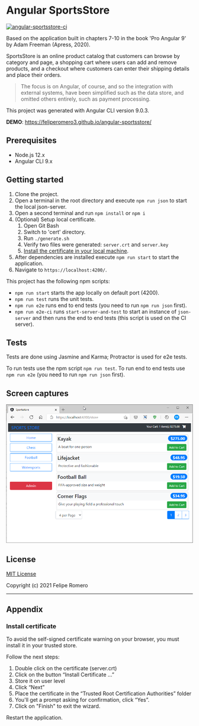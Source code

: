 # Angular SportsStore

[![angular-sportsstore-ci][ci-badge]][ci-workflow]

Based on the application built in chapters 7-10 in the book 'Pro Angular 9' by Adam Freeman (Apress, 2020).

SportsStore is an online product catalog that customers can browse by category and page, a shopping cart
where users can add and remove products, and a checkout where customers can enter their shipping details
and place their orders.

>The focus is on Angular, of course, and so the integration with external systems, have been
simplified such as the data store, and omitted others entirely, such as payment processing.

This project was generated with Angular CLI version 9.0.3.

**DEMO**: <https://feliperomero3.github.io/angular-sportsstore/>

## Prerequisites

- Node.js 12.x
- Angular CLI 9.x

## Getting started

1. Clone the project.
2. Open a terminal in the root directory and execute `npm run json` to start the local json-server.
3. Open a second terminal and run `npm install` or `npm i`
4. (Optional) Setup local certificate.
    1. Open Git Bash
    2. Switch to 'cert' directory.
    3. Run `./generate.sh`
    4. Verify two files were generated: `server.crt` and `server.key`
    5. [Install the certificate in your local machine](#install-certificate).
5. After dependencies are installed execute `npm run start` to start the application.
6. Navigate to `https://localhost:4200/`.

This project has the following npm scripts:

- `npm run start` starts the app locally on default port (4200).
- `npm run test` runs the unit tests.
- `npm run e2e` runs end to end tests (you need to run `npm run json` first).
- `npm run e2e-ci` runs `start-server-and-test` to start an instance of `json-server` and then runs the end to end tests (this script is used on the CI server).

## Tests

Tests are done using Jasmine and Karma; Protractor is used for e2e tests.

To run tests use the npm script `npm run test`.
To run end to end tests use `npm run e2e` (you need to run `npm run json` first).

## Screen captures

![angular-sportsstore-home](.github/assets/angular-sportsstore.png)

## License

[MIT License](./LICENSE)

Copyright (c) 2021 Felipe Romero

[ci-badge]: https://github.com/feliperomero3/angular-sportsstore/actions/workflows/angular-sportsstore-ci.yml/badge.svg
[ci-workflow]: https://github.com/feliperomero3/angular-sportsstore/actions/workflows/angular-sportsstore-ci.yml

----

## Appendix

### Install certificate

To avoid the self-signed certificate warning on your browser, you must install it in your trusted store.

Follow the next steps:

1. Double click on the certificate (server.crt)
2. Click on the button “Install Certificate …”
3. Store it on user level
4. Click “Next”
5. Place the certificate in the “Trusted Root Certification Authorities” folder
6. You'll get a prompt asking for confirmation, click “Yes”.
7. Click on "Finish" to exit the wizard.

Restart the application.
